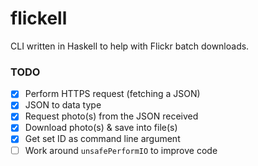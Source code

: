 # flickell
CLI written in Haskell to help with Flickr batch downloads.

### TODO
- [x] Perform HTTPS request (fetching a JSON)
- [x] JSON to data type
- [x] Request photo(s) from the JSON received
- [x] Download photo(s) & save into file(s)
- [x] Get set ID as command line argument
- [ ] Work around `unsafePerformIO` to improve code
